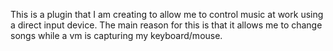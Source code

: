 This is a plugin that I am creating to allow me to control music at work using a direct input device.  The main reason for this is that it allows me to change songs while a vm is capturing my keyboard/mouse.